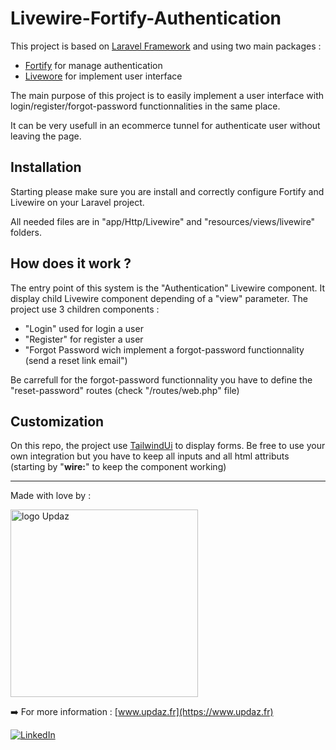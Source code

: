 # Livewire-Fortify-Authentication

This project is based on [Laravel Framework](https://laravel.com/) and using two main packages : 
- [Fortify](https://laravel.com/docs/10.x/fortify) for manage authentication
- [Livewore](https://laravel-livewire.com/) for implement user interface

The main purpose of this project is to easily implement a user interface with login/register/forgot-password functionnalities in the same place.

It can be very usefull in an ecommerce tunnel for authenticate user without leaving the page.

## Installation

Starting please make sure you are install and correctly configure Fortify and Livewire on your Laravel project.

All needed files are in "app/Http/Livewire" and "resources/views/livewire" folders.


## How does it work ?

The entry point of this system is the "Authentication" Livewire component. It display child Livewire component depending of a "view" parameter.
The project use 3 children components : 
- "Login" used for login a user
- "Register" for register a user
- "Forgot Password wich implement a forgot-password functionnality (send a reset link email")

Be carrefull for the forgot-password functionnality you have to define the "reset-password" routes (check "/routes/web.php" file)

## Customization

On this repo, the project use [TailwindUi](https://tailwindui.com/) to display forms.
Be free to use your own integration but you have to keep all inputs and all html attributs (starting by "**wire:**" to keep the component working)

---

Made with love by :

[<img src="https://www.updaz.fr/img/logo-blue.png" alt="logo Updaz" width="300px" />](https://www.updaz.fr)

➡️ For more information : [www.updaz.fr](https://www.updaz.fr)

[![LinkedIn](https://img.shields.io/badge/LinkedIn-0077B5?style=for-the-badge&logo=linkedin&logoColor=white)](https://www.linkedin.com/in/matthieu-dazord/)
